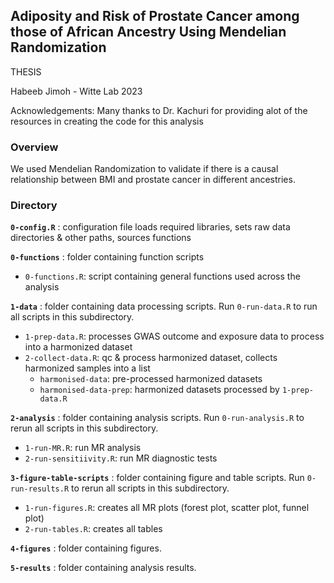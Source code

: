 ## Adiposity and Risk of Prostate Cancer among those of African Ancestry Using Mendelian Randomization
THESIS

Habeeb Jimoh - Witte Lab 2023

Acknowledgements: Many thanks to Dr. Kachuri for providing alot of the resources in creating the code for this analysis

### Overview
We used Mendelian Randomization to validate if there is a causal relationship between BMI and prostate cancer in different ancestries.

### Directory

**`0-config.R`** : configuration file 
loads required libraries, sets raw data directories & other paths, sources functions

**`0-functions`** : folder containing function scripts
* `0-functions.R`: script containing general functions used across the analysis

**`1-data`** : folder containing data processing scripts. Run `0-run-data.R` to run all scripts in this subdirectory.
* `1-prep-data.R`: processes GWAS outcome and exposure data to process into a harmonized dataset
* `2-collect-data.R`: qc & process harmonized dataset, collects harmonized samples into a list
  * `harmonised-data`: pre-processed harmonized datasets
  * `harmonised-data-prep`: harmonized datasets processed by `1-prep-data.R`

**`2-analysis`** : folder containing analysis scripts. Run `0-run-analysis.R` to rerun all scripts in this subdirectory.
* `1-run-MR.R`: run MR analysis
* `2-run-sensitiivity.R`: run MR diagnostic tests

**`3-figure-table-scripts`** : folder containing figure and table scripts. Run `0-run-results.R` to rerun all scripts in this subdirectory.

* `1-run-figures.R`: creates all MR plots (forest plot, scatter plot, funnel plot)
* `2-run-tables.R`: creates all tables

**`4-figures`** : folder containing figures. 

**`5-results`** : folder containing analysis results.

